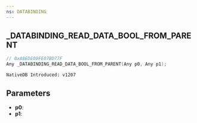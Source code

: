 ```yaml
---
ns: DATABINDING
---
```

## _DATABINDING_READ_DATA_BOOL_FROM_PARENT

```c
// 0xA8EDE09FE07BD77F
Any _DATABINDING_READ_DATA_BOOL_FROM_PARENT(Any p0, Any p1);
```

```
NativeDB Introduced: v1207
```

## Parameters
* **p0**:
* **p1**:
